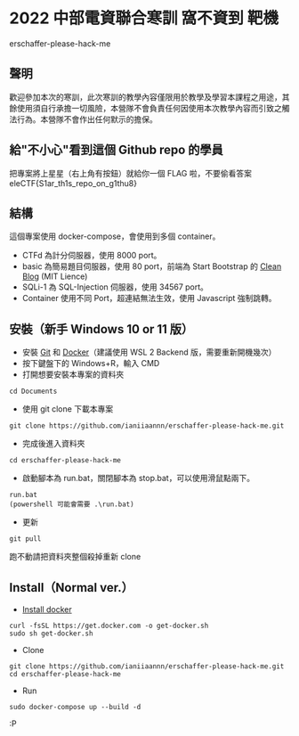 # 2022 中部電資聯合寒訓 窩不資到 靶機

erschaffer-please-hack-me

## 聲明

歡迎參加本次的寒訓，此次寒訓的教學內容僅限用於教學及學習本課程之用途，其餘使用須自行承擔一切風險，本營隊不會負責任何因使用本次教學內容而引致之觸法行為。本營隊不會作出任何默示的擔保。

## 給"不小心"看到這個 Github repo 的學員

把專案將上星星（右上角有按鈕）就給你一個 FLAG 啦，不要偷看答案\
eleCTF{S1ar_th1s_repo_on_g1thu8}

## 結構

這個專案使用 docker-compose，會使用到多個 container。

* CTFd 為計分伺服器，使用 8000 port。
* basic 為簡易題目伺服器，使用 80 port，前端為 Start Bootstrap 的 [Clean Blog](https://github.com/startbootstrap/startbootstrap-clean-blog) (MIT Lience)
* SQLi-1 為 SQL-Injection 伺服器，使用 34567 port。
* Container 使用不同 Port，超連結無法生效，使用 Javascript 強制跳轉。

## 安裝（新手 Windows 10 or 11 版）

* 安裝 [Git](https://git-scm.com/downloads) 和 [Docker](https://docs.docker.com/desktop/windows/install/)（建議使用 WSL 2 Backend 版，需要重新開機幾次）
* 按下鍵盤下的 Windows+R，輸入 CMD
* 打開想要安裝本專案的資料夾

```Shell
cd Documents
```

* 使用 git clone 下載本專案

```Shell
git clone https://github.com/ianiiaannn/erschaffer-please-hack-me.git
```

* 完成後進入資料夾

```Shell
cd erschaffer-please-hack-me
```

* 啟動腳本為 run.bat，關閉腳本為 stop.bat，可以使用滑鼠點兩下。

```Shell
run.bat
(powershell 可能會需要 .\run.bat)
```

* 更新

```Shell
git pull
```

跑不動請把資料夾整個殺掉重新 clone

## Install（Normal ver.）

* [Install docker](https://docs.docker.com/engine/install/ubuntu/)

```Shell
curl -fsSL https://get.docker.com -o get-docker.sh
sudo sh get-docker.sh
```

* Clone

```Shell
git clone https://github.com/ianiiaannn/erschaffer-please-hack-me.git
cd erschaffer-please-hack-me
```

* Run

```Shell
sudo docker-compose up --build -d
```

:P
